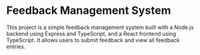 # Feedback Management System
This project is a simple feedback management system built with a Node.js backend using Express and TypeScript, and a React frontend using TypeScript. It allows users to submit feedback and view all feedback entries.
